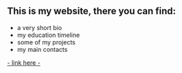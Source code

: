 ## This is my website, there you can find:

- a very short bio
- my education timeline
- some of my projects
- my main contacts

[- link here -](https://filippopaganelli.github.io/)
